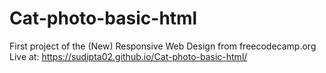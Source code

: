 # Cat-photo-basic-html
First project of the (New) Responsive Web Design from freecodecamp.org
Live at: https://sudipta02.github.io/Cat-photo-basic-html/

